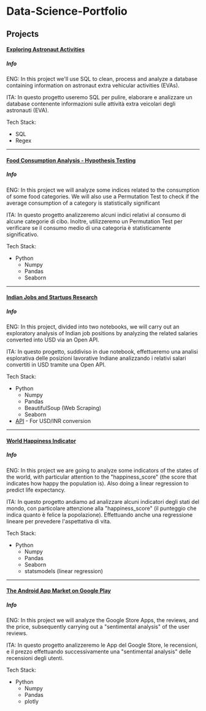 # Data-Science-Portfolio

## Projects
#### [Exploring Astronaut Activities](https://github.com/DrBracket/Data-Science-Portfolio/tree/main/Exploring%20Astronaut%20Activities)

##### Info
ENG: In this project we'll use SQL to clean, process and analyze a database containing information on astronaut extra vehicular activities (EVAs).

ITA: In questo progetto useremo SQL per pulire, elaborare e analizzare un database contenente informazioni sulle attività extra veicolari degli astronauti (EVA).

Tech Stack:
  - SQL
  - Regex

---
#### [Food Consumption Analysis - Hypothesis Testing](https://github.com/DrBracket/Data-Science-Portfolio/tree/main/Food%20Consumption%20Analysis%20-%20Hypothesis%20Testing)

##### Info
ENG: In this project we will analyze some indices related to the consumption of some food categories. We will also use a Permutation Test to check if the average consumption of a category is statistically significant

ITA: In questo progetto analizzeremo alcuni indici relativi al consumo di alcune categorie di cibo. Inoltre, utilizzeremo un Permutation Test per verificare se il consumo medio di una categoria è statisticamente significativo.

Tech Stack: 
  - Python 
    - Numpy 
    - Pandas 
    - Seaborn 

---
#### [Indian Jobs and Startups Research](https://github.com/DrBracket/Data-Science-Portfolio/tree/main/Indian%20Jobs%20and%20Startups%20Research)

##### Info
ENG: In this project, divided into two notebooks, we will carry out an exploratory analysis of Indian job positions by analyzing the related salaries converted into USD via an Open API.

ITA: In questo progetto, suddiviso in due notebook,  effettueremo una analisi esplorativa delle posizioni lavorative Indiane analizzando i relativi salari convertiti in USD tramite una Open API.

Tech Stack:
  - Python
    - Numpy
    - Pandas
    - BeautifulSoup (Web Scraping)
    - Seaborn
  - [API](https://open.er-api.com/v6/latest/USD) - For USD/INR conversion

---
#### [World Happiness Indicator](https://github.com/DrBracket/Data-Science-Portfolio/tree/main/World%20Happiness%20Indicator)

##### Info
ENG: In this project we are going to analyze some indicators of the states of the world, with particular attention to the "happiness_score" (the score that indicates how happy the population is). Also doing a linear regression to predict life expectancy.

ITA: In questo progetto andiamo ad analizzare alcuni indicatori degli stati del mondo, con particolare attenzione alla "happiness_score" (il punteggio che indica quanto è felice la popolazione). Effettuando anche una regressione lineare per prevedere l'aspettativa di vita.

Tech Stack:
  - Python
    - Numpy
    - Pandas
    - Seaborn
    - statsmodels (linear regression)

---
#### [The Android App Market on Google Play](https://github.com/DrBracket/Data-Science-Portfolio/tree/main/The%20Android%20App%20Market%20on%20Google%20Play)

##### Info
ENG: In this project we will analyze the Google Store Apps, the reviews, and the price, subsequently carrying out a "sentimental analysis" of the user reviews.

ITA: In questo progetto analizzeremo le App del Google Store, le recensioni, e il prezzo effettuando successivamente una "sentimental analysis" delle recensioni degli utenti.

Tech Stack:
  - Python
    - Numpy
    - Pandas
    - plotly

